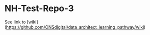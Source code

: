 # NH-Test-Repo-3


See link to [wiki] (https://github.com/ONSdigital/data_architect_learning_pathway/wiki)
